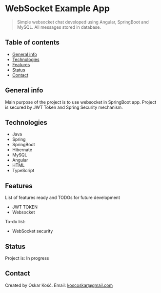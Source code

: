 # WebSocket Example App
> Simple websocket chat developed using Angular, SpringBoot and MySQL. All messages stored in database.

## Table of contents
* [General info](#general-info)
* [Technologies](#technologies)
* [Features](#features)
* [Status](#status)
* [Contact](#contact)

## General info
Main purpose of the project is to use websocket in SpringBoot app. Project is secured by JWT Token and Spring Security mechanism. 

## Technologies
* Java
* Spring
* SpringBoot
* Hibernate
* MySQL
* Angular
* HTML
* TypeScript

## Features
List of features ready and TODOs for future development
* JWT TOKEN
* Websocket

To-do list:
* WebSocket security

## Status
Project is: In progress

## Contact
Created by Oskar Kość.
Email: koscoskar@gmail.com

